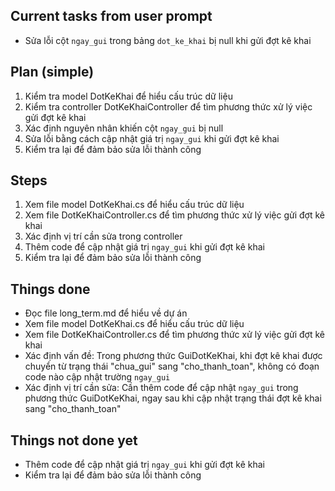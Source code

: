 ## Current tasks from user prompt
- Sửa lỗi cột `ngay_gui` trong bảng `dot_ke_khai` bị null khi gửi đợt kê khai

## Plan (simple)
1. Kiểm tra model DotKeKhai để hiểu cấu trúc dữ liệu
2. Kiểm tra controller DotKeKhaiController để tìm phương thức xử lý việc gửi đợt kê khai
3. Xác định nguyên nhân khiến cột `ngay_gui` bị null
4. Sửa lỗi bằng cách cập nhật giá trị `ngay_gui` khi gửi đợt kê khai
5. Kiểm tra lại để đảm bảo sửa lỗi thành công

## Steps
1. Xem file model DotKeKhai.cs để hiểu cấu trúc dữ liệu
2. Xem file DotKeKhaiController.cs để tìm phương thức xử lý việc gửi đợt kê khai
3. Xác định vị trí cần sửa trong controller
4. Thêm code để cập nhật giá trị `ngay_gui` khi gửi đợt kê khai
5. Kiểm tra lại để đảm bảo sửa lỗi thành công

## Things done
- Đọc file long_term.md để hiểu về dự án
- Xem file model DotKeKhai.cs để hiểu cấu trúc dữ liệu
- Xem file DotKeKhaiController.cs để tìm phương thức xử lý việc gửi đợt kê khai
- Xác định vấn đề: Trong phương thức GuiDotKeKhai, khi đợt kê khai được chuyển từ trạng thái "chua_gui" sang "cho_thanh_toan", không có đoạn code nào cập nhật trường `ngay_gui`
- Xác định vị trí cần sửa: Cần thêm code để cập nhật `ngay_gui` trong phương thức GuiDotKeKhai, ngay sau khi cập nhật trạng thái đợt kê khai sang "cho_thanh_toan"

## Things not done yet
- Thêm code để cập nhật giá trị `ngay_gui` khi gửi đợt kê khai
- Kiểm tra lại để đảm bảo sửa lỗi thành công
